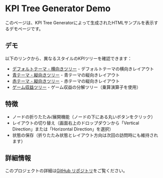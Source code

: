 # KPI Tree Generator Demo

このページは、KPI Tree Generatorによって生成されたHTMLサンプルを表示するデモページです。

## デモ

以下のリンクから、異なるスタイルのKPIツリーを確認できます：

- [デフォルトテーマ - 横向きツリー](index.html) - デフォルトテーマの横向きレイアウト
- [青テーマ - 縦向きツリー](sales.html) - 青テーマの縦向きレイアウト
- [赤テーマ - 縦向きツリー](vertical_example.html) - 赤テーマの縦向きレイアウト
- [ゲーム収益ツリー](game.html) - ゲーム収益の分解ツリー（乗算演算子を使用）

## 特徴

- ノードの折りたたみ/展開機能（ノードの下にある丸いボタンをクリック）
- レイアウトの切り替え（画面右上のドロップダウンから「Vertical Direction」または「Horizontal Direction」を選択）
- 状態の保存（折りたたみ状態とレイアウト方向は次回の訪問時にも維持されます）

## 詳細情報

このプロジェクトの詳細は[GitHub リポジトリ](https://github.com/lean-nishikata/kpi_tree_generator)をご覧ください。
